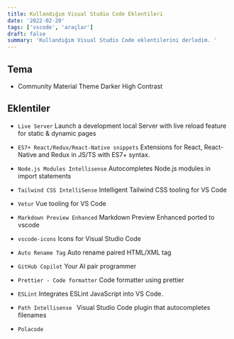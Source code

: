 ```yaml
---
title: Kullandığım Visual Studio Code Eklentileri
date: '2022-02-20'
tags: ['vscode', 'araçlar']
draft: false
summary: 'Kullandığım Visual Studio Code eklentilerini derledim. '
---
```


## Tema

- Community Material Theme Darker High Contrast

## Eklentiler

- `Live Server` Launch a development local Server with live reload feature for static & dynamic pages

- `ES7+ React/Redux/React-Native snippets` Extensions for React, React-Native and Redux in JS/TS with ES7+ syntax.

- `Node.js Modules Intellisense` Autocompletes Node.js modules in import statements

- `Tailwind CSS IntelliSense` Intelligent Tailwind CSS tooling for VS Code

- `Vetur` Vue tooling for VS Code

- `Markdown Preview Enhanced` Markdown Preview Enhanced ported to vscode

- `vscode-icons` Icons for Visual Studio Code

- `Auto Rename Tag` Auto rename paired HTML/XML tag

- `GitHub Copilot` Your AI pair programmer

- `Prettier - Code formatter` Code formatter using prettier

- `ESLint` Integrates ESLint JavaScript into VS Code.

- `Path Intellisense ` Visual Studio Code plugin that autocompletes filenames

- `Polacode`
